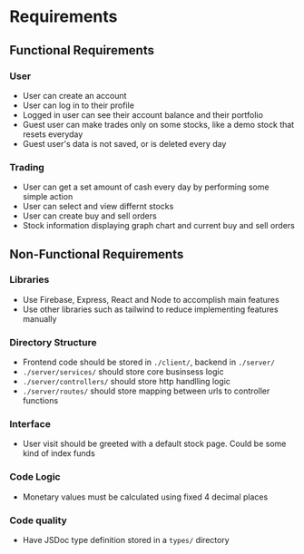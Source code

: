 # Requirements

## Functional Requirements

### User

- User can create an account
- User can log in to their profile
- Logged in user can see their account balance and their portfolio
- Guest user can make trades only on some stocks, like a demo stock that resets everyday
- Guest user's data is not saved, or is deleted every day

### Trading

- User can get a set amount of cash every day by performing some simple action
- User can select and view differnt stocks
- User can create buy and sell orders
- Stock information displaying graph chart and current buy and sell orders

## Non-Functional Requirements

### Libraries

- Use Firebase, Express, React and Node to accomplish main features
- Use other libraries such as tailwind to reduce implementing features manually

### Directory Structure

- Frontend code should be stored in `./client/`, backend in `./server/`
- `./server/services/` should store core businsess logic
- `./server/controllers/` should store http handlling logic
- `./server/routes/` should store mapping between urls to controller functions

### Interface

- User visit should be greeted with a default stock page. Could be some kind of index funds

### Code Logic

- Monetary values must be calculated using fixed 4 decimal places

### Code quality

- Have JSDoc type definition stored in a `types/` directory

